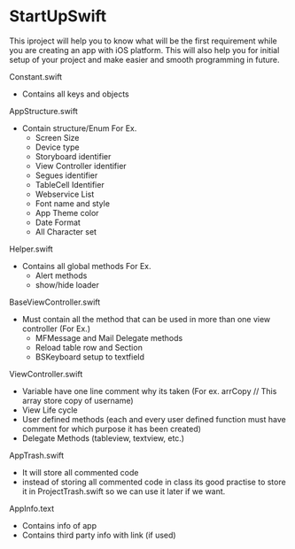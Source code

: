 # StartUpSwift
This iproject will help you to know what will be the first requirement while you are creating an app with iOS platform. This will also help you for initial setup of your project and make easier and smooth programming in future.

Constant.swift
- Contains all keys and objects

AppStructure.swift

- Contain structure/Enum For Ex.
    - Screen Size
    - Device type
    - Storyboard identifier
    - View Controller identifier
    - Segues identifier
    - TableCell Identifier
    - Webservice List
    - Font name and style
    - App Theme color
    - Date Format
    - All Character set

Helper.swift

- Contains all global methods For Ex.
    - Alert methods
    - show/hide loader

BaseViewController.swift

- Must contain all the method that can be used in more than one view controller (For Ex.)
    - MFMessage and Mail Delegate methods
    - Reload table row and Section
    - BSKeyboard setup to textfield

ViewController.swift

- Variable have one line comment why its taken (For ex. arrCopy // This array store copy of username)
- View Life cycle
- User defined methods (each and every user defined function must have comment for which purpose it has been created)
- Delegate Methods (tableview, textview, etc.)


AppTrash.swift

- It will store all commented code
- instead of storing all commented code in class its good practise to store it in ProjectTrash.swift so we can use it later if we want.

AppInfo.text

- Contains info of app
- Contains third party info with link (if used)
